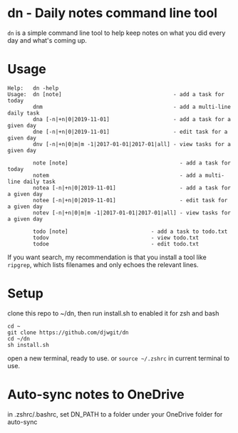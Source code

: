 # dn - Daily notes command line tool

`dn` is a simple command line tool to help keep notes on what you did every day and what's coming up.

# Usage
```
Help:   dn -help
Usage:  dn [note]                                   - add a task for today
        dnm                                         - add a multi-line daily task
        dna [-n|+n|0|2019-11-01]                    - add a task for a given day
        dne [-n|+n|0|2019-11-01]                    - edit task for a given day
        dnv [-n|+n|0|m|m -1|2017-01-01|2017-01|all] - view tasks for a given day
        
        note [note]                                   - add a task for today
        notem                                         - add a multi-line daily task
        notea [-n|+n|0|2019-11-01]                    - add a task for a given day
        notee [-n|+n|0|2019-11-01]                    - edit task for a given day
        notev [-n|+n|0|m|m -1|2017-01-01|2017-01|all] - view tasks for a given day        
        
        todo [note]                          - add a task to todo.txt
        todov                                - view todo.txt
        todoe                                - edit todo.txt
```

If you want search, my recommendation is that you install a tool like `ripgrep`, which lists filenames and only echoes the relevant lines.

# Setup
clone this repo to ~/dn, then run install.sh to enabled it for zsh and bash
```
cd ~
git clone https://github.com/djwgit/dn
cd ~/dn
sh install.sh
```
open a new terminal, ready to use. or `source ~/.zshrc` in current terminal to use.

# Auto-sync notes to OneDrive
in .zshrc/.bashrc, set DN_PATH to a folder under your OneDrive folder for auto-sync

